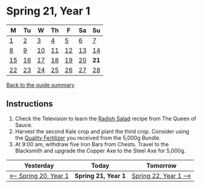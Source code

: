 # Spring 21, Year 1

| M                          | Tu                        | W                         | Th                        | F                         | Sa                        | Su                        |
| -------------------------- | ------------------------- | ------------------------- | ------------------------- |-------------------------- | ------------------------- | ------------------------- |
| [1](year-1-spring-1.md)    | [2](year-1-spring-2.md)   | [3](year-1-spring-3.md)   | [4](year-1-spring-4.md)   | [5](year-1-spring-5.md)   | [6](year-1-spring-6.md)   | [7](year-1-spring-7.md)   |
| [8](year-1-spring-8.md)    | [9](year-1-spring-9.md)   | [10](year-1-spring-10.md) | [11](year-1-spring-11.md) | [12](year-1-spring-12.md) | [13](year-1-spring-13.md) | [14](year-1-spring-14.md) |
| [15](year-1-spring-15.md)  | [16](year-1-spring-16.md) | [17](year-1-spring-17.md) | [18](year-1-spring-18.md) | [19](year-1-spring-19.md) | [20](year-1-spring-20.md) | **21**                    |
| [22](year-1-spring-22.md)  | [23](year-1-spring-23.md) | [24](year-1-spring-24.md) | [25](year-1-spring-25.md) | [26](year-1-spring-26.md) | [27](year-1-spring-27.md) | [28](year-1-spring-28.md) |

[Back to the guide summary](readme.md)

## Instructions

1. Check the Television to learn the [Radish Salad](https://stardewvalleywiki.com/Radish_Salad) recipe from The Queen of Sauce.
2. Harvest the second Kale crop and plant the third crop. Consider using the [Quality Fertilizer](https://stardewvalleywiki.com/Quality_Fertilizer) you received from the 5,000g Bundle.
3. At 9:00 am, withdraw five Iron Bars from Chests. Travel to the Blacksmith and upgrade the Copper Axe to the Steel Axe for 5,000g.

| Yesterday                                   | Today                 | Tomorrow                                    |
| ------------------------------------------- | --------------------- | ------------------------------------------- |
| [⟵ Spring 20, Year 1](year-1-spring-20.md) | **Spring 21, Year 1** | [Spring 22, Year 1 ⟶](year-1-spring-22.md) |
